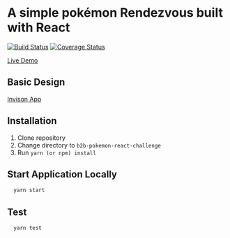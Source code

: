 # A simple pokémon Rendezvous built with React
[![Build Status](https://travis-ci.org/mentrie/b2b-pokemon-react-challenge.svg)](https://travis-ci.org/mentrie/b2b-pokemon-react-challenge)
[![Coverage Status](https://coveralls.io/repos/github/mentrie/b2b-pokemon-react-challenge/badge.svg)](https://coveralls.io/github/mentrie/b2b-pokemon-react-challenge)

[Live Demo](https://b2b-pokemon-react.herokuapp.com/)

## Basic Design
[Invison App](https://projects.invisionapp.com/d/main#/console/13152199/274996057/preview)

## Installation
1) Clone repository
2) Change directory to `b2b-pokemon-react-challenge`
3) Run `yarn (or npm) install`

## Start Application Locally
```bash
  yarn start
  ```

## Test
```bash
  yarn test
```
